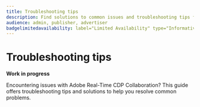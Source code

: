 ```yaml
---
title: Troubleshooting tips
description: Find solutions to common issues and troubleshooting tips for Adobe Real-Time CDP Collaboration
audience: admin, publisher, advertiser
badgelimitedavailability: label="Limited Availability" type="Informative" url="https://helpx.adobe.com/legal/product-descriptions/real-time-customer-data-platform-b2b-edition-prime-and-ultimate-packages.html newtab=true"
---
```


# Troubleshooting tips

**Work in progress**

Encountering issues with Adobe Real-Time CDP Collaboration? This guide offers troubleshooting tips and solutions to help you resolve common problems.
